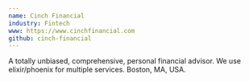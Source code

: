 ```yaml
---
name: Cinch Financial
industry: Fintech
www: https://www.cinchfinancial.com
github: cinch-financial
---
```

A totally unbiased, comprehensive, personal financial advisor. We use elixir/phoenix for multiple services. Boston, MA, USA.
